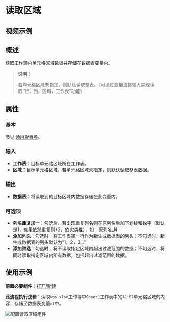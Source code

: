 # 读取区域

## 视频示例

## 概述

获取工作簿内单元格区域数据并存储在数据表变量内。

>**说明：**
>
>若单元格区域未指定，则默认读取整表。（可通过变量连接输入实现读取“行，列，区域，工作表”功能）

## 属性

### 基本

参见 [通用配置项](../../Appendix/CommonConfigurationItems.md)。

### 输入

- **工作表**：目标单元格区域所在工作表。
- **区域**：目标单元格区域。若单元格区域未指定，则默认读取整表数据。

### 输出

- **数据表**：将读取到的目标区域内数据存储在此变量内。

### 可选项

- **列名重复加一**：勾选后，若出现重复列名则在原列名后加下划线和数字（默认是1，如果依然重复则+2，依次类推），如：原列名_N
- **添加列头**：勾选时，将工作表第一行作为新生成数据表的列头；不勾选时，新生成数据表的列头默认为“1，2，3…”
- **添加筛选**：勾选时，将不读取指定区域内超出过滤范围的数据；不勾选时，将同时读取指定区域内所有数据，包括超出过滤范围的数据。

## 使用示例

**前置必要组件**：[打开/新建](../WPSExcel/OpenExcel.md)

**此流程执行逻辑**：读取`wps.xlsx`工作簿中`Sheet1`工作表中的`A1:B7`单元格区域的内容，存储至数据表变量`dt`中。

![配置读取区域组件](https://docimages.blob.core.chinacloudapi.cn/images/Activities/wps10.png)
